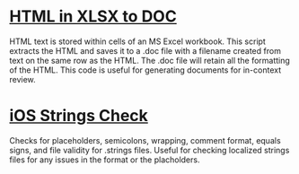 # [HTML in XLSX to DOC](https://github.com/nl10n/easyloc/blob/master/html_to_doc_public.py)

HTML text is stored within cells of an MS Excel workbook. This script extracts the HTML and saves it to a .doc file with a filename created from text on the same row as the HTML. The .doc file will retain all the formatting of the HTML. This code is useful for generating documents for in-context review.
# [iOS Strings Check](https://github.com/nl10n/easyloc/blob/master/ios_strings_check_public.py)

Checks for placeholders, semicolons, wrapping, comment format, equals signs, and file validity for .strings files. Useful for checking localized strings files for any issues in the format or the placholders.
